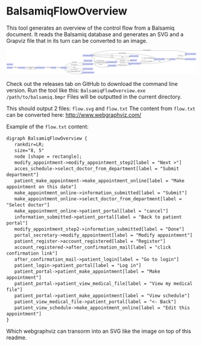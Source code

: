 BalsamiqFlowOverview
====================

This tool generates an overview of the control flow from a Balsamiq document.
It reads the Balsamiq database and generates an SVG and a Grapviz file that in its turn can be converted to an image.

[![cover_photo](https://github.com/EmileSonneveld/BalsamiqFlowOverview/blob/master/example_grapviz.svg)](https://raw.githubusercontent.com/EmileSonneveld/BalsamiqFlowOverview/master/example_grapviz.svg)

Check out the releases tab on GitHub to download the command line version.
Run the tool like this:
```BalsamiqFlowOverview.exe /path/to/balsamiq.bmpr```
Files will be outputted in the current directory.

This should output 2 files: `flow.svg` and `flow.txt`
The content from `flow.txt` can be converted here: http://www.webgraphviz.com/

Example of the `flow.txt` content:
```
digraph BalsamiqFlowOverview {
   rankdir=LR;
   size="8, 5"
   node [shape = rectangle];
   modify_appointment->modify_appointment_step2[label = "Next >"]
   acces_schedule->select_doctor_from_department[label = "Submit department"]
   patient_make_appointment->make_appointment_online[label = "Make appointment on this date"]
   make_appointment_online->information_submitted[label = "Submit"]
   make_appointment_online->select_doctor_from_department[label = "Select doctor"]
   make_appointment_online->patient_portal[label = "cancel"]
   information_submitted->patient_portal[label = "Back to patient portal"]
   modify_appointment_step2->information_submitted[label = "Done"]
   portal_secretary->modify_appointment[label = "Modify appointment"]
   patient_register->account_registered[label = "Register"]
   account_registered->after_confirmation_mail[label = "click confirmation link"]
   after_confirmation_mail->patient_login[label = "Go to login"]
   patient_login->patient_portal[label = "Log in"]
   patient_portal->patient_make_appointment[label = "Make appointment"]
   patient_portal->patient_view_medical_file[label = "View my medical file"]
   patient_portal->patient_make_appointment[label = "View schedule"]
   patient_view_medical_file->patient_portal[label = "<- Back"]
   patient_view_schedule->make_appointment_online[label = "Edit this appointment"]
}
```
Which webgraphviz can transorm into an SVG like the image on top of this readme.

